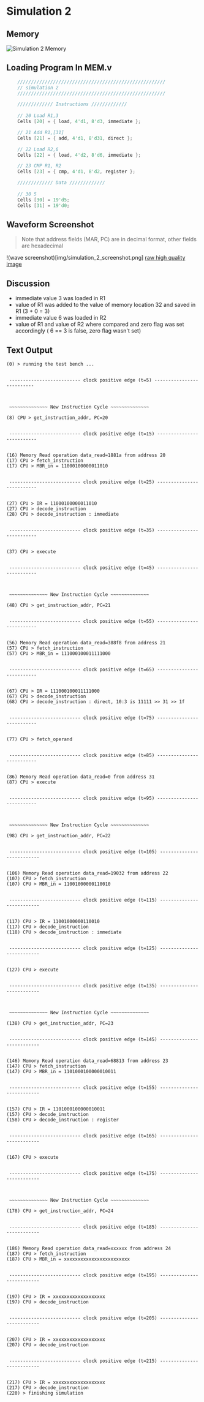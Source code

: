 # Simulation 2

## Memory

![Simulation 2 Memory](img/simulation_2_memory.png)


## Loading Program In MEM.v

```verilog
    //////////////////////////////////////////////////////
    // simulation 2
    //////////////////////////////////////////////////////

    ///////////// Instructions /////////////
    
    // 20 Load R1,3
    Cells [20] = { load, 4'd1, 8'd3, immediate };

    // 21 Add R1,[31]
    Cells [21] = { add, 4'd1, 8'd31, direct };

    // 22 Load R2,6
    Cells [22] = { load, 4'd2, 8'd6, immediate };

    // 23 CMP R1, R2
    Cells [23] = { cmp, 4'd1, 8'd2, register };

    ///////////// Data /////////////
    
    // 30 5
    Cells [30] = 19'd5;
    Cells [31] = 19'd0;
```

## Waveform Screenshot

> Note that address fields (MAR, PC) are in decimal format, other fields are hexadecimal

!(wave screenshot)[img/simulation_2_screenshot.png]
[raw high quality image](https://raw.githubusercontent.com/ibraheemalayan/Simple_Computer_Verilog_Part_2/master/img/simulation_2_screenshot.png)


## Discussion 

* immediate value 3 was loaded in R1
* value of R1 was added to the value of memory location 32 and saved in R1 (3 + 0 = 3)
* immediate value 6 was loaded in R2
* value of R1 and value of R2 where compared and zero flag was set accordingly ( 6 == 3 is false, zero flag wasn't set)

## Text Output

```
(0) > running the test bench ...


 -------------------------- clock positive edge (t=5) --------------------------



 ~~~~~~~~~~~~~~ New Instruction Cycle ~~~~~~~~~~~~~~

(8) CPU > get_instruction_addr, PC=20


 -------------------------- clock positive edge (t=15) --------------------------


(16) Memory Read operation data_read=1881a from address 20
(17) CPU > fetch_instruction
(17) CPU > MBR_in = 11000100000011010


 -------------------------- clock positive edge (t=25) --------------------------


(27) CPU > IR = 11000100000011010
(27) CPU > decode_instruction
(28) CPU > decode_instruction : immediate


 -------------------------- clock positive edge (t=35) --------------------------


(37) CPU > execute


 -------------------------- clock positive edge (t=45) --------------------------



 ~~~~~~~~~~~~~~ New Instruction Cycle ~~~~~~~~~~~~~~

(48) CPU > get_instruction_addr, PC=21


 -------------------------- clock positive edge (t=55) --------------------------


(56) Memory Read operation data_read=388f8 from address 21
(57) CPU > fetch_instruction
(57) CPU > MBR_in = 111000100011111000


 -------------------------- clock positive edge (t=65) --------------------------


(67) CPU > IR = 111000100011111000
(67) CPU > decode_instruction
(68) CPU > decode_instruction : direct, 10:3 is 11111 >> 31 >> 1f


 -------------------------- clock positive edge (t=75) --------------------------


(77) CPU > fetch_operand


 -------------------------- clock positive edge (t=85) --------------------------


(86) Memory Read operation data_read=0 from address 31
(87) CPU > execute


 -------------------------- clock positive edge (t=95) --------------------------



 ~~~~~~~~~~~~~~ New Instruction Cycle ~~~~~~~~~~~~~~

(98) CPU > get_instruction_addr, PC=22


 -------------------------- clock positive edge (t=105) --------------------------


(106) Memory Read operation data_read=19032 from address 22
(107) CPU > fetch_instruction
(107) CPU > MBR_in = 11001000000110010


 -------------------------- clock positive edge (t=115) --------------------------


(117) CPU > IR = 11001000000110010
(117) CPU > decode_instruction
(118) CPU > decode_instruction : immediate


 -------------------------- clock positive edge (t=125) --------------------------


(127) CPU > execute


 -------------------------- clock positive edge (t=135) --------------------------



 ~~~~~~~~~~~~~~ New Instruction Cycle ~~~~~~~~~~~~~~

(138) CPU > get_instruction_addr, PC=23


 -------------------------- clock positive edge (t=145) --------------------------


(146) Memory Read operation data_read=68813 from address 23
(147) CPU > fetch_instruction
(147) CPU > MBR_in = 1101000100000010011


 -------------------------- clock positive edge (t=155) --------------------------


(157) CPU > IR = 1101000100000010011
(157) CPU > decode_instruction
(158) CPU > decode_instruction : register


 -------------------------- clock positive edge (t=165) --------------------------


(167) CPU > execute


 -------------------------- clock positive edge (t=175) --------------------------



 ~~~~~~~~~~~~~~ New Instruction Cycle ~~~~~~~~~~~~~~

(178) CPU > get_instruction_addr, PC=24


 -------------------------- clock positive edge (t=185) --------------------------


(186) Memory Read operation data_read=xxxxxx from address 24
(187) CPU > fetch_instruction
(187) CPU > MBR_in = xxxxxxxxxxxxxxxxxxxxxxxx


 -------------------------- clock positive edge (t=195) --------------------------


(197) CPU > IR = xxxxxxxxxxxxxxxxxxx
(197) CPU > decode_instruction


 -------------------------- clock positive edge (t=205) --------------------------


(207) CPU > IR = xxxxxxxxxxxxxxxxxxx
(207) CPU > decode_instruction


 -------------------------- clock positive edge (t=215) --------------------------


(217) CPU > IR = xxxxxxxxxxxxxxxxxxx
(217) CPU > decode_instruction
(220) > finishing simulation
```